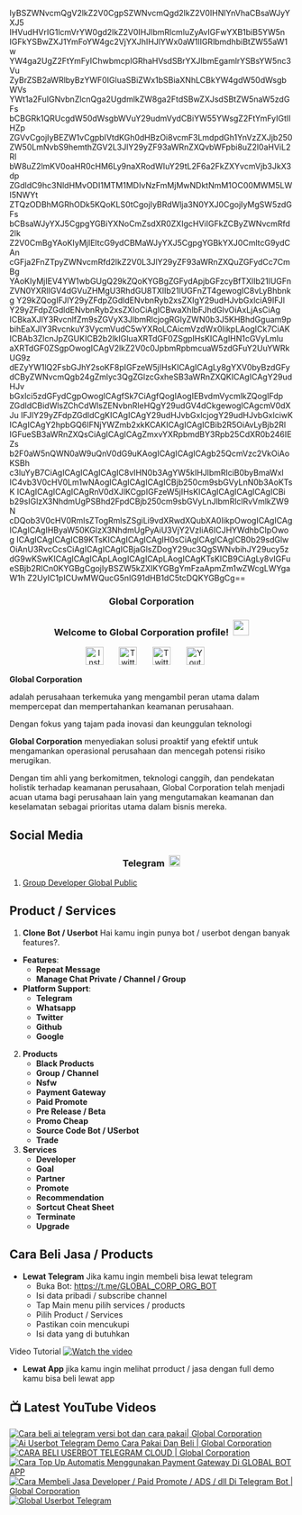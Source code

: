 IyBSZWNvcmQgV2lkZ2V0CgpSZWNvcmQgd2lkZ2V0IHNlYnVhaCBsaWJyYXJ5
IHVudHVrIG1lcmVrYW0gd2lkZ2V0IHJlbmRlcmluZyAvIGFwYXB1biB5YW5n
IGFkYSBwZXJ1YmFoYW4gc2VjYXJhIHJlYWx0aW1lIGRlbmdhbiBtZW55aW1w
YW4ga2UgZ2FtYmFyIChwbmcpIGRhaHVsdSBrYXJlbmEgamlrYSBsYW5nc3Vu
ZyBrZSB2aWRlbyBzYWF0IGluaSBiZWx1bSBiaXNhLCBkYW4gdW50dWsgbWVs
YWt1a2FuIGNvbnZlcnQga2UgdmlkZW8ga2FtdSBwZXJsdSBtZW5naW5zdGFs
bCBGRk1QRUcgdW50dWsgbWVuY29udmVydCBiYW55YWsgZ2FtYmFyIGtlIHZp
ZGVvCgojIyBEZW1vCgpbIVtdKGh0dHBzOi8vcmF3LmdpdGh1YnVzZXJjb250
ZW50LmNvbS9hemthZGV2L3JlY29yZF93aWRnZXQvbWFpbi8uZ2l0aHViL2Rl
bW8uZ2lmKV0oaHR0cHM6Ly9naXRodWIuY29tL2F6a2FkZXYvcmVjb3JkX3dp
ZGdldC9hc3NldHMvODI1MTM1MDIvNzFmMjMwNDktNmM1OC00MWM5LWI5NWYt
ZTQzODBhMGRhODk5KQoKLS0tCgojIyBRdWlja3N0YXJ0CgojIyMgSW5zdGFs
bCBsaWJyYXJ5CgpgYGBiYXNoCmZsdXR0ZXIgcHViIGFkZCByZWNvcmRfd2lk
Z2V0CmBgYAoKIyMjIEltcG9ydCBMaWJyYXJ5CgpgYGBkYXJ0CmltcG9ydCAn
cGFja2FnZTpyZWNvcmRfd2lkZ2V0L3JlY29yZF93aWRnZXQuZGFydCc7CmBg
YAoKIyMjIEV4YW1wbGUgQ29kZQoKYGBgZGFydApjbGFzcyBfTXlIb21lUGFn
ZVN0YXRlIGV4dGVuZHMgU3RhdGU8TXlIb21lUGFnZT4gewogIC8vLyBhbnkg
Y29kZQogIFJlY29yZFdpZGdldENvbnRyb2xsZXIgY29udHJvbGxlciA9IFJl
Y29yZFdpZGdldENvbnRyb2xsZXIoCiAgICBwaXhlbFJhdGlvOiAxLjAsCiAg
ICBkaXJlY3RvcnlfZm9sZGVyX3JlbmRlcjogRGlyZWN0b3J5KHBhdGguam9p
bihEaXJlY3RvcnkuY3VycmVudC5wYXRoLCAicmVzdWx0IikpLAogICk7CiAK
ICBAb3ZlcnJpZGUKICB2b2lkIGluaXRTdGF0ZSgpIHsKICAgIHN1cGVyLmlu
aXRTdGF0ZSgpOwogICAgV2lkZ2V0c0JpbmRpbmcuaW5zdGFuY2UuYWRkUG9z
dEZyYW1lQ2FsbGJhY2soKF8pIGFzeW5jIHsKICAgICAgLy8gYXV0byBzdGFy
dCByZWNvcmQgb24gZmlyc3QgZGlzcGxheSB3aWRnZXQKICAgICAgY29udHJv
bGxlci5zdGFydCgpOwogICAgfSk7CiAgfQogIAogIEBvdmVycmlkZQogIFdp
ZGdldCBidWlsZChCdWlsZENvbnRleHQgY29udGV4dCkgewogICAgcmV0dXJu
IFJlY29yZFdpZGdldCgKICAgICAgY29udHJvbGxlcjogY29udHJvbGxlciwK
ICAgICAgY2hpbGQ6IFNjYWZmb2xkKCAKICAgICAgICBib2R5OiAvLyBjb2Rl
IGFueSB3aWRnZXQsCiAgICAgICAgZmxvYXRpbmdBY3Rpb25CdXR0b246IEZs
b2F0aW5nQWN0aW9uQnV0dG9uKAogICAgICAgICAgb25QcmVzc2VkOiAoKSBh
c3luYyB7CiAgICAgICAgICAgIC8vIHN0b3AgYW5kIHJlbmRlciB0byBmaWxl
IC4vb3V0cHV0Lm1wNAogICAgICAgICAgICBjb250cm9sbGVyLnN0b3AoKTsK
ICAgICAgICAgICAgRnV0dXJlKCgpIGFzeW5jIHsKICAgICAgICAgICAgICBi
b29sIGlzX3NhdmUgPSBhd2FpdCBjb250cm9sbGVyLnJlbmRlclRvVmlkZW9N
cDQob3V0cHV0RmlsZTogRmlsZSgiLi9vdXRwdXQubXA0IikpOwogICAgICAg
ICAgICAgIHByaW50KGlzX3NhdmUgPyAiU3VjY2VzIiA6ICJHYWdhbCIpOwog
ICAgICAgICAgICB9KTsKICAgICAgICAgIH0sCiAgICAgICAgICB0b29sdGlw
OiAnU3RvcCcsCiAgICAgICAgICBjaGlsZDogY29uc3QgSWNvbihJY29ucy5z
dG9wKSwKICAgICAgICApLAogICAgICApLAogICAgKTsKICB9CiAgLy8vIGFu
eSBjb2RlCn0KYGBgCgojIyBSZW5kZXIKYGBgYmFzaApmZm1wZWcgLWYgaW1h
Z2UyIC1pICUwMWQucG5nIG91dHB1dC5tcDQKYGBgCg==

<!-- START GLOBAL CORPORATION -->
<h3 align="center">Global Corporation</h3>

<h3 align="center">
  Welcome to Global Corporation profile!
  <img src="https://media.giphy.com/media/hvRJCLFzcasrR4ia7z/giphy.gif" width="28">
</h3>

<!-- Social icons section -->
<p align="center">
  <a href="https://www.instagram.com/global__corporation/"><img width="32px" alt="Instagram" title="Telegram" src="https://upload.wikimedia.org/wikipedia/commons/a/a5/Instagram_icon.png"/></a>
  &#8287;&#8287;&#8287;&#8287;&#8287;
  <a href="https://t.me/GLOBAL_CORPORATION_ORG"><img width="32px" alt="Twitter" title="Telegram" src="https://upload.wikimedia.org/wikipedia/commons/8/82/Telegram_logo.svg"/></a>
  &#8287;&#8287;&#8287;&#8287;&#8287;
  <a href="https://twitter.com/global_corp_org"><img width="32px" alt="Twitter" title="Twitter" src="https://upload.wikimedia.org/wikipedia/commons/6/6f/Logo_of_Twitter.svg"/></a>
  &#8287;&#8287;&#8287;&#8287;&#8287;
  <a href="https://www.youtube.com/@global_Corporation"><img width="32px" alt="Youtube" title="Youtube" src="https://upload.wikimedia.org/wikipedia/commons/e/ef/Youtube_logo.png"/></a>
  &#8287;&#8287;&#8287;&#8287;&#8287;
</p>


**Global Corporation**

adalah perusahaan terkemuka yang mengambil peran utama dalam mempercepat dan mempertahankan keamanan perusahaan. 

Dengan fokus yang tajam pada inovasi dan keunggulan teknologi

**Global Corporation** menyediakan solusi proaktif yang efektif untuk mengamankan operasional perusahaan dan mencegah potensi risiko merugikan. 

Dengan tim ahli yang berkomitmen, teknologi canggih, dan pendekatan holistik terhadap keamanan perusahaan, Global Corporation telah menjadi acuan utama bagi perusahaan lain yang mengutamakan keamanan dan keselamatan sebagai prioritas utama dalam bisnis mereka.


## Social Media

<h3 align="center">
  Telegram
  <img src="https://upload.wikimedia.org/wikipedia/commons/8/82/Telegram_logo.svg" width="20">
</h3>

1. [Group Developer Global Public](https://t.me/DEVELOPER_GLOBAL_PUBLIC)

## Product / Services

1. **Clone Bot / Userbot**
  Hai kamu ingin punya bot / userbot dengan banyak features?. 
  - **Features**:
    - **Repeat Message**
    - **Manage Chat Private / Channel / Group**
  - **Platform Support**:
    - **Telegram**
    - **Whatsapp**
    - **Twitter**
    - **Github**
    - **Google** 
2. **Products**
    - **Black Products**
    - **Group / Channel**
    - **Nsfw**
    - **Payment Gateway**
    - **Paid Promote**
    - **Pre Release / Beta**
    - **Promo Cheap**
    - **Source Code Bot / USerbot**
    - **Trade**
3. **Services**
    - **Developer**
    - **Goal**
    - **Partner**
    - **Promote**
    - **Recommendation**
    - **Sortcut Cheat Sheet**
    - **Terminate**
    - **Upgrade**

## Cara Beli Jasa / Products 

- **Lewat Telegram**
  Jika kamu ingin membeli bisa lewat telegram
  -  Buka Bot: https://t.me/GLOBAL_CORP_ORG_BOT
  -  Isi data pribadi / subscribe channel
  -  Tap Main menu pilih services / products
  -  Pilih Product / Services
  -  Pastikan coin mencukupi
  -  Isi data yang di butuhkan
  
Video Tutorial
[![Watch the video](https://img.youtube.com/vi/TY0Y21C6asM/maxresdefault.jpg)](https://www.youtube.com/watch?v=TY0Y21C6asM)

- **Lewat App**
  jika kamu ingin melihat prroduct / jasa dengan full demo kamu bisa beli lewat app
 


## 📺 Latest YouTube Videos

  <!-- prettier-ignore-start -->
  <!-- BEGIN YOUTUBE-CARDS -->
[![Cara beli ai telegram versi bot dan cara pakai| Global Corporation](https://ytcards.demolab.com/?id=7LZhoklvS9A&title=Cara+beli+ai+telegram+versi+bot+dan+cara+pakai%7C+Global+Corporation&lang=id&timestamp=1710937415&background_color=%230d1117&title_color=%23ffffff&stats_color=%23dedede&max_title_lines=1&width=250&border_radius=5 "Cara beli ai telegram versi bot dan cara pakai| Global Corporation")](https://www.youtube.com/watch?v=7LZhoklvS9A)
[![Ai Userbot Telegram Demo Cara Pakai Dan Beli | Global Corporation](https://ytcards.demolab.com/?id=4mAZ6EgAhUo&title=Ai+Userbot+Telegram+Demo+Cara+Pakai+Dan+Beli+%7C+Global+Corporation&lang=id&timestamp=1710936251&background_color=%230d1117&title_color=%23ffffff&stats_color=%23dedede&max_title_lines=1&width=250&border_radius=5 "Ai Userbot Telegram Demo Cara Pakai Dan Beli | Global Corporation")](https://www.youtube.com/watch?v=4mAZ6EgAhUo)
[![CARA BELI USERBOT TELEGRAM CLOUD  | Global Corporation](https://ytcards.demolab.com/?id=uiDJwK9r3Cg&title=CARA+BELI+USERBOT+TELEGRAM+CLOUD++%7C+Global+Corporation&lang=id&timestamp=1710900440&background_color=%230d1117&title_color=%23ffffff&stats_color=%23dedede&max_title_lines=1&width=250&border_radius=5 "CARA BELI USERBOT TELEGRAM CLOUD  | Global Corporation")](https://www.youtube.com/watch?v=uiDJwK9r3Cg)
[![Cara Top Up Automatis Menggunakan Payment Gateway Di GLOBAL BOT APP](https://ytcards.demolab.com/?id=ADqzS5ORJsU&title=Cara+Top+Up+Automatis+Menggunakan+Payment+Gateway+Di+GLOBAL+BOT+APP&lang=id&timestamp=1710721879&background_color=%230d1117&title_color=%23ffffff&stats_color=%23dedede&max_title_lines=1&width=250&border_radius=5 "Cara Top Up Automatis Menggunakan Payment Gateway Di GLOBAL BOT APP")](https://www.youtube.com/watch?v=ADqzS5ORJsU)
[![Cara Membeli Jasa Developer / Paid Promote / ADS / dll Di Telegram Bot | Global Corporation](https://ytcards.demolab.com/?id=TY0Y21C6asM&title=Cara+Membeli+Jasa+Developer+%2F+Paid+Promote+%2F+ADS+%2F+dll+Di+Telegram+Bot+%7C+Global+Corporation&lang=id&timestamp=1710717990&background_color=%230d1117&title_color=%23ffffff&stats_color=%23dedede&max_title_lines=1&width=250&border_radius=5 "Cara Membeli Jasa Developer / Paid Promote / ADS / dll Di Telegram Bot | Global Corporation")](https://www.youtube.com/watch?v=TY0Y21C6asM)
[![Global Userbot Telegram](https://ytcards.demolab.com/?id=Kyj1Zl04_68&title=Global+Userbot+Telegram&lang=id&timestamp=1710690464&background_color=%230d1117&title_color=%23ffffff&stats_color=%23dedede&max_title_lines=1&width=250&border_radius=5 "Global Userbot Telegram")](https://www.youtube.com/watch?v=Kyj1Zl04_68)
<!-- END YOUTUBE-CARDS -->
  <!-- prettier-ignore-end -->
<!-- END GLOBAL CORPORATION -->